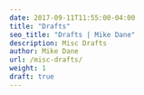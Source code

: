 ```yaml
---
date: 2017-09-11T11:55:00-04:00
title: "Drafts"
seo_title: "Drafts | Mike Dane"
description: Misc Drafts
author: Mike Dane
url: /misc-drafts/
weight: 1
draft: true
---
```

